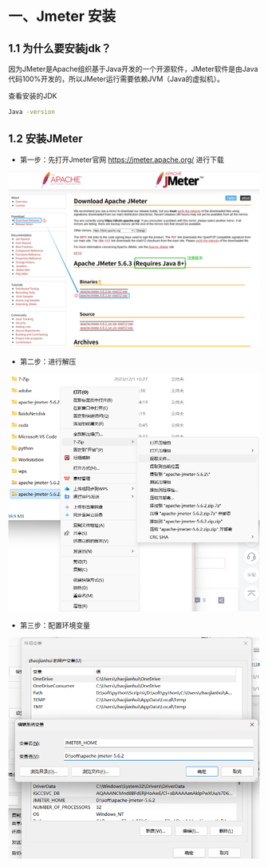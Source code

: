 # 一、Jmeter 安装

## 1.1 为什么要安装jdk？

因为JMeter是Apache组织基于Java开发的一个开源软件，JMeter软件是由Java代码100%开发的，所以JMeter运行需要依赖JVM（Java的虚拟机）。

查看安装的JDK

```sh
Java -version
```

## 1.2 安装JMeter

- 第一步：先打开Jmeter官网 https://jmeter.apache.org/ 进行下载

![](/test/stress/Jmeter/001.png)

- 第二步：进行解压

![](/test/stress/Jmeter/002.png)

- 第三步：配置环境变量

![](/test/stress/Jmeter/003.png)
